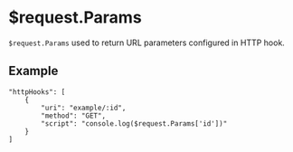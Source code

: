 # $request.Params

`$request.Params` used to return URL parameters configured in HTTP hook.

## Example

```
"httpHooks": [
    {
        "uri": "example/:id",
        "method": "GET",
        "script": "console.log($request.Params['id'])"
    }
]
```